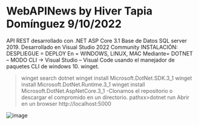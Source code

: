 # WebAPINews by Hiver Tapia Domínguez 9/10/2022
API REST desarrollado con .NET ASP Core 3.1
Base de Datos SQL server 2019.
Desarrollado en Visual Studio 2022 Community
INSTALACIÓN: DESPLIEGUE = DEPLOY
En = WINDOWS, LINUX, MAC
Mediante= DOTNET – MODO CLI -> Visual Studio – Visual Code
usando el manejador de paquetes CLI de windows 10. winget.
>winget search dotnet
>winget install Microsoft.DotNet.SDK.3_1
>winget install Microsoft.DotNet.Runtime.3_1
>winget install Microsoft.DotNet.AspNetCore.3_1
-Clonamos el repositorio o descargar el compromido en un directorio.
pathxx>dotnet run
Abrir en un browser http://localhost:5000

![image](https://user-images.githubusercontent.com/88572723/192870868-d25ee3da-9a3f-4267-ba74-1c26e978cdd0.png)

